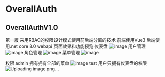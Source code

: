 # OverallAuth
## OverallAuthV1.0
第一版 采用RBAC的权限设计模式使用前后端分离的技术 前端使用Vue3 后端使用.net core 8.0 webapi
页面效果和功能预览
仪表盘
![image](https://github.com/user-attachments/assets/c13ef470-11b1-462b-8676-546d5c8108ff)
用户管理
![image](https://github.com/user-attachments/assets/ce8be340-01d1-4787-9421-f13b47063313)
角色管理
![image](https://github.com/user-attachments/assets/461402dc-4cf1-4ca2-b427-0b989a60577e)
菜单管理
![image](https://github.com/user-attachments/assets/8a9e0d10-8e0a-4c27-bdc5-2b22d8e2d9bc)

权限
admin 拥有拥有全部的菜单
![image](https://github.com/user-attachments/assets/ddfcc888-e4a9-43e7-a0af-3973327d3b45)
test 用户只拥有仪表盘的权限
![Uploading image.png…]()



